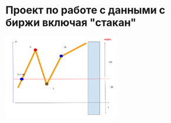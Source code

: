 # Проект по работе с данными с биржи включая "стакан"

<img src="images/glass.png" alt="png"  width="300"/>
